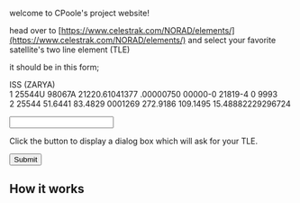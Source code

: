welcome to CPoole's project website!

head over to [https://www.celestrak.com/NORAD/elements/](https://www.celestrak.com/NORAD/elements/) and select your favorite satellite's two line element (TLE)

it should be in this form;

ISS (ZARYA)             
1 25544U 98067A   21220.61041377  .00000750  00000-0  21819-4 0  9993  
2 25544  51.6441  83.4829 0001269 272.9186 109.1495 15.48882229296724

<input type="text" id="tle" name="tle"/>

<p>Click the button to display a dialog box which will ask for your TLE.</p>
<button onclick="myFunction(tle)">Submit</button>

<!---
<form>
  <div>
    <label for="myText">Choose a username: </label>
    <input type="text" id="myText" name="name">
  </div>
  <div>
    <button onclick="myFunction(tle)">Submit</button>
  </div>
</form>
--->
<!---
<p id="demo"></p>
--->

<script>
function myFunction() {
  var tle = window.prompt("Paste your TLE: ");
  const myArrLines = tle.split("\n");
  satelliteName = myArrLines[0];
  //catalogNum = myArr[];
  //classification = myArr[];
  window.alert("Your TLE is " + tle + "\n" + "it's name is " + satelliteName);
}
</script>

<script type = "text/javascript" src="script.js"></script>

## How it works
